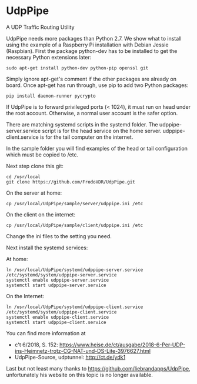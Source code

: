 # UdpPipe
A UDP Traffic Routing Utility

UdpPipe needs more packages than Python 2.7. We show what to install using the example
of a Raspberry Pi installation with Debian Jessie (Raspbian). First the package python-dev
has to be installed to get the necessary Python extensions later:

```
sudo apt-get install python-dev python-pip openssl git
```

Simply ignore apt-get's comment if the other packages are already on board.
Once apt-get has run through, use pip to add two Python packages:

```
pip install daemon-runner pycrypto
```

If UdpPipe is to forward privileged ports (< 1024), it must run on head under the root account.
Otherwise, a normal user account is the safer option. 

There are matching systemd scripts in the systemd folder.
The udppipe-server.service script is for the head service on the home server.
udppipe-client.service is for the tail computer on the internet.

In the sample folder you will find examples of the head or tail configuration which must be copied to /etc.

Next step clone this git:

```
cd /usr/local
git clone https://github.com/FrodoVDR/UdpPipe.git
```

On the server at home:

```
cp /usr/local/UdpPipe/sample/server/udppipe.ini /etc
```

On the client on the internet:

```
cp /usr/local/UdpPipe/sample/client/udppipe.ini /etc
```

Change the ini files to the setting you need.

Next install the systemd services:

At home:

```
ln /usr/local/UdpPipe/systemd/udppipe-server.service /etc/systemd/system/udppipe-server.service
systemctl enable udppipe-server.service
systemctl start udppipe-server.service
```

On the Internet:

```
ln /usr/local/UdpPipe/systemd/udppipe-client.service /etc/systemd/system/udppipe-client.service
systemctl enable udppipe-client.service
systemctl start udppipe-client.service
```

You can find more information at
- c't 6/2018, S. 152: <https://www.heise.de/ct/ausgabe/2018-6-Per-UDP-ins-Heimnetz-trotz-CG-NAT-und-DS-Lite-3976627.html>
- UdpPipe-Source, udptunnel: http://ct.de/ydk1

Last but not least many thanks to https://github.com/liebrandapps/UdpPipe, unfortunately his website on this topic is no longer available.
